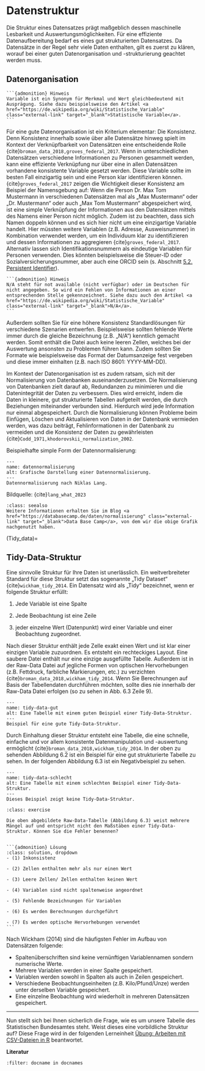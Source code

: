 # Datenstruktur

Die Struktur eines Datensatzes prägt maßgeblich dessen maschinelle Lesbarkeit und Auswertungsmöglichkeiten. Für eine effiziente Datenaufbereitung bedarf es eines gut strukturierten Datensatzes. Da Datensätze in der Regel sehr viele Daten enthalten, gilt es zuerst zu klären, worauf bei einer guten Datenorganisation und -strukturierung geachtet werden muss.  


## Datenorganisation

````{margin}
```{admonition} Hinweis
Variable ist ein Synonym für Merkmal und Wert gleichbedeutend mit Ausprägung. Siehe dazu beispielsweise den Artikel <a href="https://de.wikipedia.org/wiki/Statistische_Variable" class="external-link" target="_blank">Statistische Variable</a>.
```
````

Für eine gute Datenorganisation ist ein Kriterium elementar: Die Konsistenz. Denn Konsistenz innerhalb sowie über alle Datensätze hinweg spielt im Kontext der Verknüpfbarkeit von Datensätzen eine entscheidende Rolle {cite}`broman_data_2018,groves_federal_2017`. Wenn in unterschiedlichen Datensätzen verschiedene Informationen zu Personen gesammelt werden, kann eine effiziente Verknüpfung nur über eine in allen Datensätzen vorhandene konsistente Variable gesetzt werden. Diese Variable sollte im besten Fall einzigartig sein und eine Person klar identifizieren können. {cite}`groves_federal_2017` zeigen die Wichtigkeit dieser Konsistenz am Beispiel der Namensgebung auf: Wenn die Person Dr. Max Tom Mustermann in verschiedenen Datensätzen mal als „Max Mustermann“ oder „Dr. Mustermann“ oder auch „Max Tom Mustermann“ abgespeichert wird, ist eine simple Verknüpfung der Informationen aus den Datensätzen mittels des Namens einer Person nicht möglich. Zudem ist zu beachten, dass sich Namen doppeln können und es sich hier nicht um eine einzigartige Variable handelt. Hier müssten weitere Variablen (z.B. Adresse, Ausweisnummer) in Kombination verwendet werden, um ein Individuum klar zu identifizieren und dessen Informationen zu aggregieren {cite}`groves_federal_2017`. Alternativ lassen sich Identifikationsnummern als eindeutige Variablen für Personen verwenden. Dies könnten beispielsweise die Steuer-ID oder Sozialversicherungsnummer, aber auch eine ORCID sein (s. Abschnitt [5.2. Persistent Identifier](PID)).

````{margin}
```{admonition} Hinweis
N/A steht für not available (nicht verfügbar) oder im Deutschen für nicht angegeben. So wird ein Fehlen von Informationen an einer entsprechenden Stelle gekennzeichnet. Siehe dazu auch den Artikel <a href="https://de.wikipedia.org/wiki/Statistische_Variable" class="external-link" target="_blank">N/A</a>.
```
````

Außerdem sollten Sie für eine höhere Konsistenz Standardlösungen für verschiedene Szenarien entwerfen. Beispielsweise sollten fehlende Werte immer durch die gleiche Bezeichnung (z.B. „N/A“) kenntlich gemacht werden. Somit enthält die Datei auch keine leeren Zellen, welches bei der Auswertung ansonsten zu Problemen führen kann. Zudem sollten Sie Formate wie beispielsweise das Format der Datumsanzeige fest vergeben und diese immer einhalten (z.B. nach ISO 8601: YYYY-MM-DD).  

Im Kontext der Datenorganisation ist es zudem ratsam, sich mit der Normalisierung von Datenbanken auseinanderzusetzen. Die Normalisierung von Datenbanken zielt darauf ab, Redundanzen zu minimieren und die Datenintegrität der Daten zu verbessern. Dies wird erreicht, indem die Daten in kleinere, gut strukturierte Tabellen aufgeteilt werden, die durch Beziehungen miteinander verbunden sind. Hierdurch wird jede Information nur einmal abgespeichert. Durch die Normalisierung können Probleme beim Einfügen, Löschen und Aktualisieren von Daten in der Datenbank vermieden werden, was dazu beiträgt, Fehlinformationen in der Datenbank zu vermeiden und die Konsistenz der Daten zu gewährleisten {cite}`Codd_1971,khodorovskii_normalization_2002`. 

Beispielhafte simple Form der Datennormalisierung:

```{figure} _images/Normalisierung_Tabelle.png
---
name: datennormalisierung
alt: Grafische Darstellung einer Datennormalisierung.
---
Datennormalisierung nach Niklas Lang.
```
Bildquelle: {cite}`lang_what_2023`

```{admonition} Weitere Informationen
:class: seealso
Weitere Informationen erhalten Sie im Blog <a href="https://databasecamp.de/daten/normalisierung" class="external-link" target="_blank">Data Base Camp</a>, von dem wir die obige Grafik nachgenutzt haben.  
```


(Tidy_data)=
## Tidy-Data-Struktur
Eine sinnvolle Struktur für Ihre Daten ist unerlässlich. Ein weitverbreiteter Standard für diese Struktur setzt das sogenannte „Tidy Dataset“ {cite}`wickham_tidy_2014`. Ein Datensatz wird als „Tidy“ bezeichnet, wenn er folgende Struktur erfüllt:

1. Jede Variable ist eine Spalte

2. Jede Beobachtung ist eine Zeile

3. jeder einzelne Wert (Datenpunkt) wird einer Variable und einer Beobachtung zugeordnet.

Nach dieser Struktur enthält jede Zelle exakt einen Wert und ist klar einer einzigen Variable zuzuordnen. Es entsteht ein rechteckiges Layout. Eine saubere Datei enthält nur eine einzige ausgefüllte Tabelle. Außerdem ist in der Raw-Data Datei auf jegliche Formen von optischen Hervorhebungen (z.B. Fettdruck, farbliche Markierungen, etc.) zu verzichten {cite}`broman_data_2018,wickham_tidy_2014`. Wenn Sie Berechnungen auf Basis der Tabellendaten durchführen möchten, sollte dies nie innerhalb der Raw-Data Datei erfolgen (so zu sehen in Abb. 6.3 Zeile 9). 

```{figure} _images/tidy_data_gut.png
---
name: tidy-data-gut
alt: Eine Tabelle mit einem guten Beispiel einer Tidy-Data-Struktur.
---
Beispiel für eine gute Tidy-Data-Struktur.
```

Durch Einhaltung dieser Struktur entsteht eine Tabelle, die eine schnelle, einfache und vor allem konsistente Datenmanipulation und -auswertung ermöglicht {cite}`broman_data_2018,wickham_tidy_2014`. In der oben zu sehenden Abbildung 6.2 ist ein Beispiel für eine gut strukturierte Tabelle zu sehen. In der folgenden Abbildung 6.3 ist ein Negativbeispiel zu sehen.

```{figure} _images/tidy_data_schlecht.png
---
name: tidy-data-schlecht
alt: Eine Tabelle mit einem schlechten Beispiel einer Tidy-Data-Struktur.
---
Dieses Beispiel zeigt keine Tidy-Data-Struktur.
```

 
````{admonition} Quiz
:class: exercise

Die oben abgebildete Raw-Data-Tabelle (Abbildung 6.3) weist mehrere Mängel auf und entspricht nicht den Maßstäben einer Tidy-Data-Struktur. Können Sie die Fehler benennen? 


```{admonition} Lösung
:class: solution, dropdown
- (1) Inkonsistenz

- (2) Zellen enthalten mehr als nur einen Wert

- (3) Leere Zellen/ Zellen enthalten keinen Wert
  
- (4) Variablen sind nicht spaltenweise angeordnet
  
- (5) Fehlende Bezeichnungen für Variablen
  
- (6) Es werden Berechnungen durchgeführt
  
- (7) Es werden optische Hervorhebungen verwendet
```
````
 
Nach Wickham (2014) sind die häufigsten Fehler im Aufbau von Datensätzen folgende:

- Spaltenüberschriften sind keine vernünftigen Variablennamen sondern numerische Werte.
- Mehrere Variablen werden in einer Spalte gespeichert.
- Variablen werden sowohl in Spalten als auch in Zeilen gespeichert.
- Verschiedene Beobachtungseinheiten (z.B. Kilo/Pfund/Unze) werden unter derselben Variable gespeichert.
- Eine einzelne Beobachtung wird wiederholt in mehreren Datensätzen gespeichert.

---

Nun stellt sich bei Ihnen sicherlich die Frage, wie es um unsere Tabelle des Statistischen Bundesamtes steht. Weist dieses eine vorbildliche Struktur auf? Diese Frage wird in der folgenden Lerneinheit [Übung: Arbeiten mit CSV-Dateien in R](Übung_csv) beantwortet.


**Literatur**

```{bibliography}
:filter: docname in docnames
```

